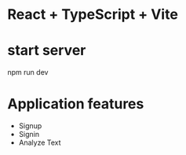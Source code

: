 # React + TypeScript + Vite

# start server
  npm run dev


# Application features
  - Signup
  - Signin
  - Analyze Text